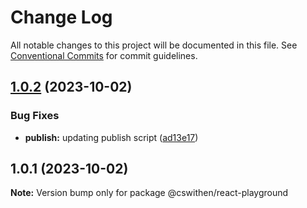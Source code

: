 # Change Log

All notable changes to this project will be documented in this file.
See [Conventional Commits](https://conventionalcommits.org) for commit guidelines.

## [1.0.2](https://github.com/cswithen/monorepo-template/compare/v1.0.1...v1.0.2) (2023-10-02)


### Bug Fixes

* **publish:** updating publish script ([ad13e17](https://github.com/cswithen/monorepo-template/commit/ad13e171cc99a63b6941b7580f96035621420985))





## 1.0.1 (2023-10-02)

**Note:** Version bump only for package @cswithen/react-playground
